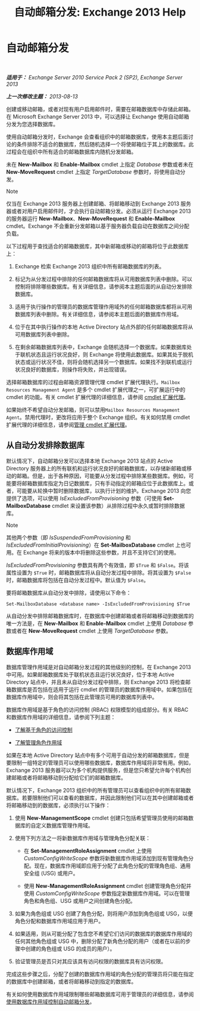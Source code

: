 ﻿---
title: '自动邮箱分发: Exchange 2013 Help'
TOCTitle: 自动邮箱分发
ms:assetid: f4db4636-948c-466b-839c-300c1a3a9544
ms:mtpsurl: https://technet.microsoft.com/zh-cn/library/Ff477621(v=EXCHG.150)
ms:contentKeyID: 59636433
ms.date: 01/11/2018
mtps_version: v=EXCHG.150
ms.translationtype: HT
---

# 自动邮箱分发

 

_**适用于：** Exchange Server 2010 Service Pack 2 (SP2), Exchange Server 2013_

_**上一次修改主题：** 2013-08-13_

创建或移动邮箱，或者对现有用户启用邮件时，需要在邮箱数据库中存储此邮箱。在 Microsoft Exchange Server 2013 中，可以选择让 Exchange 使用自动邮箱分发为您选择数据库。

使用自动邮箱分发时，Exchange 会查看组织中的邮箱数据库，使用本主题后面讨论的条件排除不适合的数据库，然后随机选择一个将使邮箱位于其上的数据库。此过程会在组织中所有适合的邮箱数据库内随机分发邮箱。

未在 **New-Mailbox** 和 **Enable-Mailbox** cmdlet 上指定 *Database* 参数或者未在 **New-MoveRequest** cmdlet 上指定 *TargetDatabase* 参数时，将使用自动分发。

> [!NOTE]  
> 仅当在 Exchange 2013 服务器上创建邮箱、将邮箱移动到 Exchange 2013 服务器或者对用户启用邮件时，才会执行自动邮箱分发。必须从运行 Exchange 2013 的服务器运行 <strong>New-Mailbox</strong>、<strong>New-MoveRequest</strong> 和 <strong>Enable-Mailbox</strong> cmdlet。Exchange 不会重新分发邮箱以基于服务器负载自动在数据库之间分配负载。


以下过程用于查找适合的邮箱数据库，其中新邮箱或移动的邮箱将位于此数据库上：

1.  Exchange 检索 Exchange 2013 组织中所有邮箱数据库的列表。

2.  标记为从分发过程中排除的任何邮箱数据库将从可用数据库列表中删除。可以控制将排除哪些数据库。有关详细信息，请参阅本主题后面的从自动分发排除数据库。

3.  适用于执行操作的管理员的数据库管理作用域外的任何邮箱数据库都将从可用数据库列表中删除。有关详细信息，请参阅本主题后面的数据库作用域。

4.  位于在其中执行操作的本地 Active Directory 站点外部的任何邮箱数据库将从可用数据库列表中删除。

5.  在剩余邮箱数据库列表中，Exchange 会随机选择一个数据库。如果数据库处于联机状态且运行状况良好，则 Exchange 将使用此数据库。如果其处于脱机状态或运行状况不佳，则将会随机选择另一个数据库。如果找不到联机或运行状况良好的数据库，则操作将失败，并出现错误。

选择邮箱数据库的过程由邮箱资源管理代理 cmdlet 扩展代理执行。`Mailbox Resources Management Agent` 是多个 cmdlet 扩展代理之一，可扩展运行中的 cmdlet 的功能。有关 cmdlet 扩展代理的详细信息，请参阅 [cmdlet 扩展代理](cmdlet-extension-agents-exchange-2013-help.md)。

如果始终不希望自动分发邮箱，则可以禁用`Mailbox Resources Management Agent`。禁用代理时，更改将应用于整个 Exchange 组织。有关如何禁用 cmdlet 扩展代理的详细信息，请参阅[管理 cmdlet 扩展代理](manage-cmdlet-extension-agents-exchange-2013-help.md)。

## 从自动分发排除数据库

默认情况下，自动邮箱分发可以选择本地 Exchange 2013 站点的 Active Directory 服务器上的所有联机和运行状况良好的邮箱数据库，以存储新邮箱或移动的邮箱。但是，出于各种原因，可能要从分发过程中排除某些数据库。例如，可能要将邮箱数据库指定为日记数据库，只有手动指定的邮箱应位于此数据库上。或者，可能要从轮换中暂时删除数据库，以执行计划的维护。Exchange 2013 向您提供了选项，可以使用 *IsExcludedFromProvisioning* 参数（可使用 **Set-MailboxDatabase** cmdlet 来设置该参数）从排除过程中永久或暂时排除数据库。

> [!NOTE]  
> 其他两个参数（即 <em>IsSuspendedFromProvisioning</em> 和 <em>IsExcludedFromInitialProvisioning</em>）在 <strong>Set-MailboxDatabase</strong> cmdlet 上也可用。在 Exchange 将来的版本中将删除这些参数，并且不支持它们的使用。


*IsExcludedFromProvisioning* 参数具有两个有效值，即 `$True` 和 `$False`。将该属性设置为 `$True` 时，邮箱数据库将从自动分发过程中排除。将其设置为 `$False` 时，邮箱数据库将包括在自动分发过程中。默认值为 `$False`。

要将邮箱数据库从自动分发中排除，请使用以下命令：

    Set-MailboxDatabase <database name> -IsExcludedFromProvisioning $True

从自动分发中排除邮箱数据库时，在数据库中创建邮箱或者将邮箱移动到数据库的唯一方法是，在 **New-Mailbox** 和 **Enable-Mailbox** cmdlet 上使用 *Database* 参数或者在 **New-MoveRequest** cmdlet 上使用 *TargetDatabase* 参数。

## 数据库作用域

数据库管理作用域是对自动邮箱分发过程的其他级别的控制，在 Exchange 2013 中可用。如果邮箱数据库处于联机状态且运行状况良好，位于本地 Active Directory 站点中，并且未从自动分发过程中排除，则 Exchange 2013 将检查邮箱数据库是否包括在适用于运行 cmdlet 的管理员的数据库作用域中。如果包括在数据库作用域中，则会将其包括在此管理员可用的数据库列表中。

数据库作用域是基于角色的访问控制 (RBAC) 权限模型的组成部分。有关 RBAC 和数据库作用域的详细信息，请参阅下列主题：

  - [了解基于角色的访问控制](understanding-role-based-access-control-exchange-2013-help.md)

  - [了解管理角色作用域](understanding-management-role-scopes-exchange-2013-help.md)

如果在本地 Active Directory 站点中有多个可用于自动分发的邮箱数据库，但是要限制一组特定的管理员可以使用哪些数据库，数据库作用域将非常有用。例如，Exchange 2013 服务器可以为多个机构提供服务，但是您只希望允许每个机构创建邮箱或者将邮箱移动到分配给它们的邮箱数据库。

默认情况下，Exchange 2013 组织中的所有管理员可以查看组织中的所有邮箱数据库。若要限制他们可以查看的数据库，并因此限制他们可以在其中创建邮箱或者将邮箱移动到的数据库，必须执行以下操作：

1.  使用 **New-ManagementScope** cmdlet 创建只包括希望管理员使用的邮箱数据库的自定义数据库管理作用域。

2.  使用下列方法之一将新数据库作用域与管理角色分配关联：
    
      - 在 **Set-ManagementRoleAssignment** cmdlet 上使用 *CustomConfigWriteScope* 参数将新数据库作用域添加到现有管理角色分配。现在，数据库作用域即应用于分配了此角色分配的管理角色组、通用安全组 (USG) 或用户。
    
      - 使用 **New-ManagementRoleAssignment** cmdlet 创建管理角色分配并使用 *CustomConfigWriteScope* 参数指定新数据库作用域。可以在管理角色和角色组、USG 或用户之间创建角色分配。

3.  如果为角色组或 USG 创建了角色分配，则将用户添加到角色组或 USG，以便角色分配和数据库作用域应用于用户。

4.  如果适用，则从可能分配了包含您不希望它们访问的数据库的数据库作用域的任何其他角色组或 USG 中，删除分配了新角色分配的用户（或者在以前的步骤中创建的角色组或 USG 的成员的用户）。

5.  验证管理员是否只对其应该具有访问权限的数据库具有访问权限。

完成这些步骤之后，分配了创建的数据库作用域的角色分配的管理员将只能在指定的数据库中创建邮箱，或者将邮箱移动到指定的数据库。

有关如何使用数据库作用域限制哪些邮箱数据库可用于管理员的详细信息，请参阅[使用数据库作用域控制自动邮箱分发](control-automatic-mailbox-distribution-using-database-scopes-exchange-2013-help.md)。


